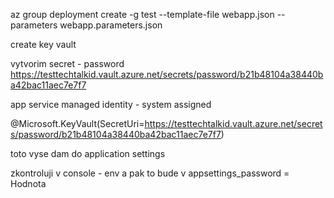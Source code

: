 az group deployment create -g test --template-file webapp.json --parameters webapp.parameters.json

create key vault

vytvorim secret - password
https://testtechtalkid.vault.azure.net/secrets/password/b21b48104a38440ba42bac11aec7e7f7

app service managed identity - system assigned

@Microsoft.KeyVault(SecretUri=https://testtechtalkid.vault.azure.net/secrets/password/b21b48104a38440ba42bac11aec7e7f7)

toto vyse dam do application settings

zkontroluji v console - env
a pak to bude v appsettings_password = Hodnota

